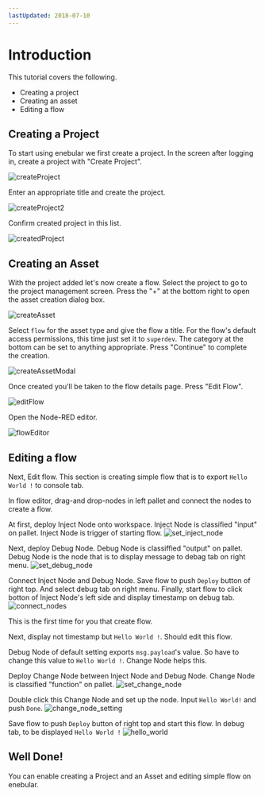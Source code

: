 ```yaml
---
lastUpdated: 2018-07-10
---
```


# Introduction

This tutorial covers the following.

- Creating a project
- Creating an asset
- Editing a flow

## Creating a Project

To start using enebular we first create a project. In the screen after logging in, create a project with "Create Project".

![createProject](./../../img/GetStarted/Introduction-createProject.png)

Enter an appropriate title and create the project.

![createProject2](./../../img/GetStarted/Introduction-createProject2.png)

Confirm created project in this list.

![createdProject](./../../img/GetStarted/Introduction-createdProject.png)

## Creating an Asset

With the project added let's now create a flow. Select the project to go to the project management screen.
Press the "+" at the bottom right to open the asset creation dialog box.

![createAsset](./../../img/GetStarted/Introduction-createAsset.png)

Select `flow` for the asset type and give the flow a title. For the flow's default access permissions, this time just set it to `superdev`. The category at the bottom can be set to anything appropriate.
Press "Continue" to complete the creation.

![createAssetModal](./../../img/GetStarted/Introduction-createAssetModal.png)


Once created you'll be taken to the flow details page.
Press "Edit Flow".

![editFlow](./../../img/GetStarted/Introduction-editFlow.png)

 Open the Node-RED editor.

![flowEditor](./../../img/GetStarted/Introduction-flowEditor.png)

## Editing a flow

Next, Edit flow.
This section is creating simple flow that is to export `Hello World !` to console tab.

In flow editor, drag-and drop-nodes in left pallet and connect the nodes to create a flow.

At first, deploy Inject Node onto workspace. Inject Node is classified "input" on pallet.
Inject Node is trigger of starting flow.
![set_inject_node](./../../img/GetStarted/Introduction-inject_node.gif)

Next, deploy Debug Node. Debug Node is classiffied "output" on pallet.
Debug Node is the node that is to display message to debag tab on right menu.
![set_debug_node](./../../img/GetStarted/Introduction-debug_node.gif)

Connect Inject Node and Debug Node.
Save flow to push `Deploy` button of right top. And select debug tab on right menu.
Finally, start flow to click botton of Inject Node's left side and display timestamp on debug tab.
![connect_nodes](./../../img/GetStarted/Introduction-connect_nodes.gif)

This is the first time for you that create flow.

Next, display not timestamp but `Hello World !`. Should edit this flow.

Debug Node of default setting exports `msg.payload`'s value. 
So have to change this value to `Hello World !`. Change Node helps this.

Deploy Change Node between Inject Node and Debug Node. Change Node is classified "function" on pallet.
![set_change_node](./../../img/GetStarted/Introduction-set_change_node.gif)

Double click this Change Node and set up the node. Input `Hello World!` and push `Done`.
![change_node_setting](./../../img/GetStarted/Introduction-change_node_setting.png)

Save flow to push `Deploy` button of right top and start this flow. In debug tab, to be displayed `Hello World !`
![hello_world](./../../img/GetStarted/Introduction-hello_world.png)

## Well Done!

You can enable creating a Project and an Asset and editing simple flow on enebular.
